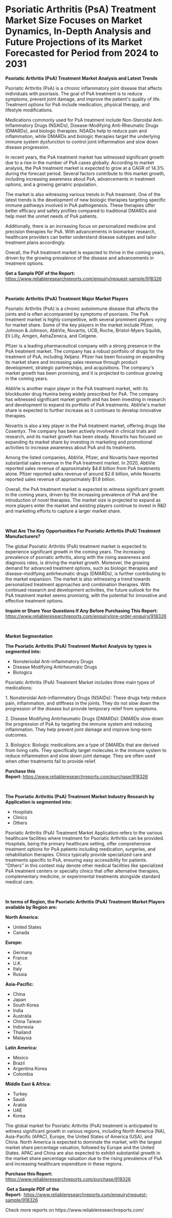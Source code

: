 <p><h1>Psoriatic Arthritis (PsA) Treatment Market Size Focuses on Market Dynamics, In-Depth Analysis and Future Projections of its Market Forecasted for Period from 2024 to 2031</h1></p><p><strong>Psoriatic Arthritis (PsA) Treatment Market Analysis and Latest Trends</strong></p>
<p><p>Psoriatic Arthritis (PsA) is a chronic inflammatory joint disease that affects individuals with psoriasis. The goal of PsA treatment is to reduce symptoms, prevent joint damage, and improve the patient's quality of life. Treatment options for PsA include medication, physical therapy, and lifestyle modifications.</p><p>Medications commonly used for PsA treatment include Non-Steroidal Anti-Inflammatory Drugs (NSAIDs), Disease-Modifying Anti-Rheumatic Drugs (DMARDs), and biologic therapies. NSAIDs help to reduce pain and inflammation, while DMARDs and biologic therapies target the underlying immune system dysfunction to control joint inflammation and slow down disease progression.</p><p>In recent years, the PsA treatment market has witnessed significant growth due to a rise in the number of PsA cases globally. According to market analysis, the PsA treatment market is expected to grow at a CAGR of 14.3% during the forecast period. Several factors contribute to this market growth, including increasing awareness about PsA, advancements in treatment options, and a growing geriatric population.</p><p>The market is also witnessing various trends in PsA treatment. One of the latest trends is the development of new biologic therapies targeting specific immune pathways involved in PsA pathogenesis. These therapies offer better efficacy and safety profiles compared to traditional DMARDs and help meet the unmet needs of PsA patients.</p><p>Additionally, there is an increasing focus on personalized medicine and precision therapies for PsA. With advancements in biomarker research, healthcare providers can better understand disease subtypes and tailor treatment plans accordingly.</p><p>Overall, the PsA treatment market is expected to thrive in the coming years, driven by the growing prevalence of the disease and advancements in treatment options.</p></p>
<p><strong>Get a Sample PDF of the Report:&nbsp;</strong> <a href="https://www.reliableresearchreports.com/enquiry/request-sample/918326">https://www.reliableresearchreports.com/enquiry/request-sample/918326</a></p>
<p>&nbsp;</p>
<p><strong>Psoriatic Arthritis (PsA) Treatment Major Market Players</strong></p>
<p><p>Psoriatic Arthritis (PsA) is a chronic autoimmune disease that affects the joints and is often accompanied by symptoms of psoriasis. The PsA treatment market is highly competitive, with several prominent players vying for market share. Some of the key players in the market include Pfizer, Johnson & Johnson, AbbVie, Novartis, UCB, Roche, Bristol-Myers Squibb, Eli Lilly, Amgen, AstraZeneca, and Celgene.</p><p>Pfizer is a leading pharmaceutical company with a strong presence in the PsA treatment market. The company has a robust portfolio of drugs for the treatment of PsA, including Xeljanz. Pfizer has been focusing on expanding its market share and increasing sales revenue through product development, strategic partnerships, and acquisitions. The company's market growth has been promising, and it is projected to continue growing in the coming years.</p><p>AbbVie is another major player in the PsA treatment market, with its blockbuster drug Humira being widely prescribed for PsA. The company has witnessed significant market growth and has been investing in research and development to expand its portfolio of PsA treatments. AbbVie's market share is expected to further increase as it continues to develop innovative therapies.</p><p>Novartis is also a key player in the PsA treatment market, offering drugs like Cosentyx. The company has been actively involved in clinical trials and research, and its market growth has been steady. Novartis has focused on expanding its market share by investing in marketing and promotional activities to increase awareness about PsA and its treatments.</p><p>Among the listed companies, AbbVie, Pfizer, and Novartis have reported substantial sales revenue in the PsA treatment market. In 2020, AbbVie reported sales revenue of approximately $4.8 billion from PsA treatments alone. Pfizer reported sales revenue of around $2.6 billion, while Novartis reported sales revenue of approximately $1.8 billion.</p><p>Overall, the PsA treatment market is expected to witness significant growth in the coming years, driven by the increasing prevalence of PsA and the introduction of novel therapies. The market size is projected to expand as more players enter the market and existing players continue to invest in R&D and marketing efforts to capture a larger market share.</p></p>
<p>&nbsp;</p>
<p><strong>What Are The Key Opportunities For Psoriatic Arthritis (PsA) Treatment Manufacturers?</strong></p>
<p><p>The global Psoriatic Arthritis (PsA) treatment market is expected to experience significant growth in the coming years. The increasing prevalence of psoriatic arthritis, along with the rising awareness and diagnosis rates, is driving the market growth. Moreover, the growing demand for advanced treatment options, such as biologic therapies and disease-modifying antirheumatic drugs (DMARDs), is further contributing to the market expansion. The market is also witnessing a trend towards personalized treatment approaches and combination therapies. With continued research and development activities, the future outlook for the PsA treatment market seems promising, with the potential for innovative and effective treatment options.</p></p>
<p><strong>Inquire or Share Your Questions If Any Before Purchasing This Report:</strong> <a href="https://www.reliableresearchreports.com/enquiry/pre-order-enquiry/918326">https://www.reliableresearchreports.com/enquiry/pre-order-enquiry/918326</a></p>
<p>&nbsp;</p>
<p><strong>Market Segmentation</strong></p>
<p><strong>The Psoriatic Arthritis (PsA) Treatment Market Analysis by types is segmented into:</strong></p>
<p><ul><li>Nonsteriodal Anti-inflammatory Drugs</li><li>Disease Modifying Antirheumatic Drugs</li><li>Biologics</li></ul></p>
<p><p>Psoriatic Arthritis (PsA) Treatment Market includes three main types of medications: </p><p>1. Nonsteroidal Anti-inflammatory Drugs (NSAIDs): These drugs help reduce pain, inflammation, and stiffness in the joints. They do not slow down the progression of the disease but provide temporary relief from symptoms.</p><p>2. Disease Modifying Antirheumatic Drugs (DMARDs): DMARDs slow down the progression of PsA by targeting the immune system and reducing inflammation. They help prevent joint damage and improve long-term outcomes.</p><p>3. Biologics: Biologic medications are a type of DMARDs that are derived from living cells. They specifically target molecules in the immune system to reduce inflammation and slow down joint damage. They are often used when other treatments fail to provide relief.</p></p>
<p><strong>Purchase this Report:&nbsp;</strong><a href="https://www.reliableresearchreports.com/purchase/918326">https://www.reliableresearchreports.com/purchase/918326</a></p>
<p>&nbsp;</p>
<p><strong>The Psoriatic Arthritis (PsA) Treatment Market Industry Research by Application is segmented into:</strong></p>
<p><ul><li>Hospitals</li><li>Clinics</li><li>Others</li></ul></p>
<p><p>Psoriatic Arthritis (PsA) Treatment Market Application refers to the various healthcare facilities where treatment for Psoriatic Arthritis can be provided. Hospitals, being the primary healthcare setting, offer comprehensive treatment options for PsA patients including medication, surgeries, and rehabilitation therapies. Clinics typically provide specialized care and treatments specific to PsA, ensuring easy accessibility for patients. "Others" in this context may denote other medical facilities like specialized PsA treatment centers or specialty clinics that offer alternative therapies, complementary medicine, or experimental treatments alongside standard medical care.</p></p>
<p>&nbsp;</p>
<p><strong>In terms of Region, the Psoriatic Arthritis (PsA) Treatment Market Players available by Region are:</strong></p>
<p>
    <p> <strong> North America: </strong>
        <ul>
            <li>United States</li>
            <li>Canada</li>
        </ul>
        </p> 
    <p> <strong> Europe: </strong>
        <ul>
            <li>Germany</li>
            <li>France</li>
            <li>U.K.</li>
            <li>Italy</li>
            <li>Russia</li>
        </ul>
        </p> 
    <p> <strong> Asia-Pacific: </strong>
        <ul>
            <li>China</li>
            <li>Japan</li>
            <li>South Korea</li>
            <li>India</li>
            <li>Australia</li>
            <li>China Taiwan</li>
            <li>Indonesia</li>
            <li>Thailand</li>
            <li>Malaysia</li>
        </ul>
        </p> 
    <p> <strong> Latin America: </strong>
        <ul>
            <li>Mexico</li>
            <li>Brazil</li>
            <li>Argentina Korea</li>
            <li>Colombia</li>
        </ul>
        </p> 
    <p> <strong> Middle East & Africa: </strong>
        <ul>
            <li>Turkey</li>
            <li>Saudi</li>
            <li>Arabia</li>
            <li>UAE</li>
            <li>Korea</li>
        </ul>
    </p>
    </p>
<p><p>The global market for Psoriatic Arthritis (PsA) treatment is anticipated to witness significant growth in various regions, including North America (NA), Asia-Pacific (APAC), Europe, the United States of America (USA), and China. North America is expected to dominate the market, with the largest market share percentage valuation, followed by Europe and the United States. APAC and China are also expected to exhibit substantial growth in the market share percentage valuation due to the rising prevalence of PsA and increasing healthcare expenditure in these regions.</p></p>
<p><strong>Purchase this Report: </strong><a href="https://www.reliableresearchreports.com/purchase/918326">https://www.reliableresearchreports.com/purchase/918326</a></p>
<p>&nbsp;<strong>Get a Sample PDF of the Report:&nbsp;&nbsp;</strong><a href="https://www.reliableresearchreports.com/enquiry/request-sample/918326">https://www.reliableresearchreports.com/enquiry/request-sample/918326</a></p>
<p><strong></strong></p>
<p>Check more reports on https://www.reliableresearchreports.com/</p>